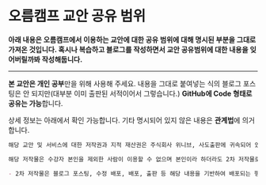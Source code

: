 # 오름캠프 교안 공유 범위

**아래 내용은 오름캠프에서 이용하는 교안에 대한 공유 범위에 대해 명시된 부분을 그대로 가져온 것입니다. 혹시나 복습하고 블로그를 작성하면서 교안 공유범위에 대한 내용을 잊어버릴까봐 작성해둡니다.**

---

**본 교안은 개인 공부**만을 위해 사용해 주세요. 내용을 그대로 붙여넣는 식의 블로그 포스팅은 안 되지만(대부분 이미 출판된 서적이어서 그렇습니다.) **GitHub에 Code 형태로 공유는 가능**합니다.

상세 정보는 아래에서 확인 가능합니다. 기타 명시되어 있지 않은 내용은 **관계법**에 의거합니다.

```markdown
해당 교안 및 서비스에 대한 저작권과 지적 재산권은 주식회사 위니브, 사도출판에 귀속되어 있습니다. 이는 저작권법, 지식재산 기본법에 의거하여 보호됩니다.

해당 저작물은 수강자 본인을 제외한 사람이 이용할 수 없으며 본인이라 하더라도 2차 저작물로 생성하여 배포될 수 없습니다.

- 2차 저작물은 블로그 포스팅, 수정 배포, 배포, 출판 등 해당 내용을 기반하여 배포되는 행위를 뜻합니다. 단, 수강자는 github에 포스팅 형식이 아닌 Code 형태로 배포가 가능합니다.
